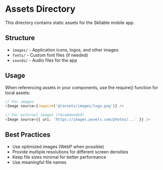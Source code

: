 # Assets Directory

This directory contains static assets for the Skllable mobile app.

## Structure

- `images/` - Application icons, logos, and other images
- `fonts/` - Custom font files (if needed)
- `sounds/` - Audio files for the app

## Usage

When referencing assets in your components, use the require() function for local assets:

```typescript
// For images
<Image source={require('@/assets/images/logo.png')} />

// For external images (recommended)
<Image source={{ uri: 'https://images.pexels.com/photos/...' }} />
```

## Best Practices

- Use optimized images (WebP when possible)
- Provide multiple resolutions for different screen densities
- Keep file sizes minimal for better performance
- Use meaningful file names